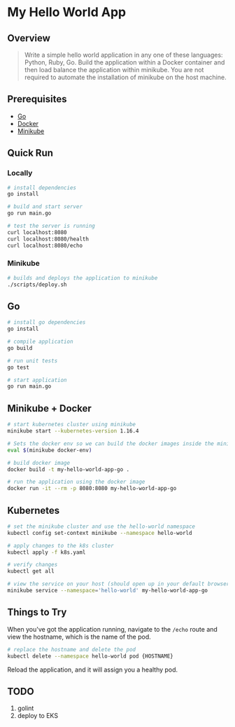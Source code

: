 # My Hello World App

## Overview

> Write a simple hello world application in any one of these languages: Python, Ruby, Go. Build the application within a Docker container and then load balance the application within minikube. You are not required to automate the installation of minikube on the host machine.

## Prerequisites

- [Go](https://golang.org/doc/install)
- [Docker](https://docs.docker.com/v17.09/engine/installation/) 
- [Minikube](https://kubernetes.io/docs/tasks/tools/install-minikube/)

## Quick Run 

### Locally
```sh
# install dependencies
go install 

# build and start server
go run main.go

# test the server is running
curl localhost:8080
curl localhost:8080/health
curl localhost:8080/echo
```

### Minikube

```sh
# builds and deploys the application to minikube
./scripts/deploy.sh
```

## Go

```sh
# install go dependencies
go install

# compile application
go build

# run unit tests
go test

# start application 
go run main.go
```

## Minikube + Docker

```sh
# start kubernetes cluster using minikube
minikube start --kubernetes-version 1.16.4

# Sets the docker env so we can build the docker images inside the minikube VM. This is for development only so we don't need to use an external registry
eval $(minikube docker-env)

# build docker image
docker build -t my-hello-world-app-go .

# run the application using the docker image
docker run -it --rm -p 8080:8080 my-hello-world-app-go
```

## Kubernetes

```sh
# set the minikube cluster and use the hello-world namespace
kubectl config set-context minikube --namespace hello-world

# apply changes to the k8s cluster
kubectl apply -f k8s.yaml

# verify changes
kubectl get all

# view the service on your host (should open up in your default browser)
minikube service --namespace='hello-world' my-hello-world-app-go
```

## Things to Try

When you've got the application running, navigate to the `/echo` route and view the hostname, which is the name of the pod.

```sh
# replace the hostname and delete the pod
kubectl delete --namespace hello-world pod {HOSTNAME}
```

Reload the application, and it will assign you a healthy pod.

## TODO

1. golint
1. deploy to EKS